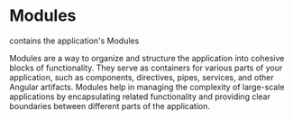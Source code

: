 # Modules

 contains the application's Modules

Modules are a way to organize and structure the application into cohesive blocks of functionality.
They serve as containers for various parts of your application, such as components, directives, pipes, services, and other Angular artifacts. Modules help in managing the complexity of large-scale applications by encapsulating related functionality and providing clear boundaries between different parts of the application.
